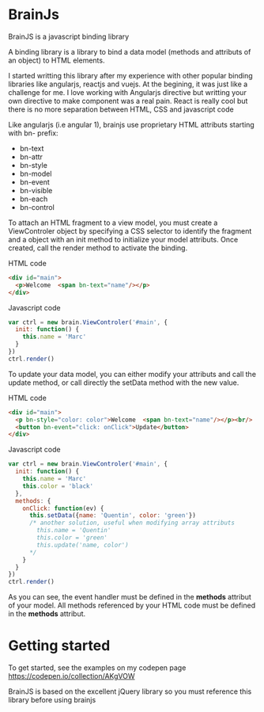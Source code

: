 # BrainJs
BrainJS is a javascript binding library

A binding library is a library to bind a data model (methods and attributs of an object) to HTML elements. 

I started writting this library after my experience with other popular binding libraries like angularjs, reactjs and vuejs. At the begining, it was just like a challenge for me.
I love working with Angularjs directive but writting your own directive to make component was a real pain.
React is really cool but there is no more separation between HTML, CSS and javascript code

Like angularjs (i.e angular 1), brainjs use proprietary HTML attributs starting with bn- prefix:
- bn-text
- bn-attr
- bn-style
- bn-model
- bn-event
- bn-visible
- bn-each
- bn-control

To attach an HTML fragment to a view model, you must create a ViewControler object by specifying a CSS selector to identify the fragment and a object with an init method to initialize your model attributs. Once created, call the render method to activate the binding.

HTML code
````html
<div id="main">
  <p>Welcome  <span bn-text="name"/></p>
</div>
````

Javascript code
````javascript
var ctrl = new brain.ViewControler('#main', {
  init: function() {
    this.name = 'Marc'
  }
})
ctrl.render()
````

To update your data model, you can either modify your attributs and call the update method, or call directly the setData method with the new value.

HTML code
````html
<div id="main">
  <p bn-style="color: color">Welcome  <span bn-text="name"/></p><br/>
  <button bn-event="click: onClick">Update</button>
</div>
````

Javascript code
````javascript
var ctrl = new brain.ViewControler('#main', {
  init: function() {
    this.name = 'Marc'
    this.color = 'black'
  },
  methods: {
    onClick: function(ev) {
      this.setData({name: 'Quentin', color: 'green'})
      /* another solution, useful when modifying array attributs
        this.name = 'Quentin'
        this.color = 'green'
        this.update('name, color')
      */
    }
  }
})
ctrl.render()
````
As you can see, the event handler must be defined in the **methods** attribut of your model. All methods referenced by your HTML code must be defined in the **methods** attribut.

# Getting started

To get started, see the examples on my codepen page https://codepen.io/collection/AKgVOW

BrainJS is based on the excellent jQuery library so you must reference this library before using brainjs
